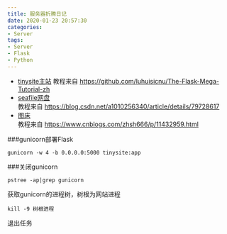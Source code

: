 ```yaml
---
title: 服务器折腾日记
date: 2020-01-23 20:57:30
categories: 
- Server
tags:
- Server
- Flask
- Python
---
```


- [tinysite主站](http://120.55.88.72:5000/login) 
教程来自 https://github.com/luhuisicnu/The-Flask-Mega-Tutorial-zh  
- [seafile网盘](http://120.55.88.72:8000)    
教程来自 https://blog.csdn.net/a1010256340/article/details/79728617
- [图床](http://120.55.88.72:8001/)  
教程来自 https://www.cnblogs.com/zhsh666/p/11432959.html

###gunicorn部署Flask  
```shell
gunicorn -w 4 -b 0.0.0.0:5000 tinysite:app
```  

###关闭gunicorn
```shell
pstree -ap|grep gunicorn
```
获取gunicorn的进程树，树根为网站进程
```shell
kill -9 树根进程
```
退出任务